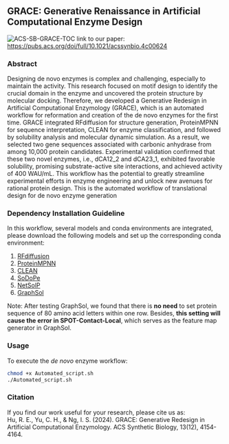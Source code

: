 ## GRACE: Generative Renaissance in Artificial Computational Enzyme Design
![ACS-SB-GRACE-TOC](https://github.com/user-attachments/assets/ff7cdd66-0bf5-4918-a503-d5db264c8765)
link to our paper:  
https://pubs.acs.org/doi/full/10.1021/acssynbio.4c00624

### Abstract
Designing de novo enzymes is complex and challenging, especially to maintain the activity. This research focused on motif design to identify the crucial domain in the enzyme and uncovered the protein structure by molecular docking. Therefore, we developed a Generative Redesign in Artificial Computational Enzymology (GRACE), which is an automated workflow for reformation and creation of the de novo enzymes for the first time. GRACE integrated RFdiffusion for structure generation, ProteinMPNN for sequence interpretation, CLEAN for enzyme classification, and followed by solubility analysis and molecular dynamic simulation. As a result, we selected two gene sequences associated with carbonic anhydrase from among 10,000 protein candidates. Experimental validation confirmed that these two novel enzymes, i.e., dCA12_2 and dCA23_1, exhibited favorable solubility, promising substrate-active site interactions, and achieved activity of 400 WAU/mL. This workflow has the potential to greatly streamline experimental efforts in enzyme engineering and unlock new avenues for rational protein design.
This is the automated workflow of translational design for de novo enzyme generation

### Dependency Installation Guideline
In this workflow, several models and conda environments are integrated, please download the following models and set up the corresponding conda environment: 
1. [RFdiffusion](https://github.com/RosettaCommons/RFdiffusion)
2. [ProteinMPNN](https://github.com/dauparas/ProteinMPNN)
3. [CLEAN](https://github.com/tttianhao/CLEAN)
4. [SoDoPe](https://github.com/Gardner-BinfLab/SoDoPE_paper_2020/tree/master/SWI)
5. [NetSolP](https://services.healthtech.dtu.dk/services/NetSolP-1.0/)
6. [GraphSol](https://github.com/jcchan23/GraphSol)

Note: After testing GraphSol, we found that there is **no need** to set protein sequence of 80 amino acid letters within one row. Besides, **this setting will cause the error in SPOT-Contact-Local**, which serves as the feature map generator in GraphSol.  

### Usage
To execute the *de novo* enzyme workflow:
```Bash
chmod +x Automated_script.sh
./Automated_script.sh
```
### Citation
If you find our work useful for your research, please cite us as:  
Hu, R. E., Yu, C. H., & Ng, I. S. (2024). GRACE: Generative Redesign in Artificial Computational Enzymology. ACS Synthetic Biology, 13(12), 4154-4164.
